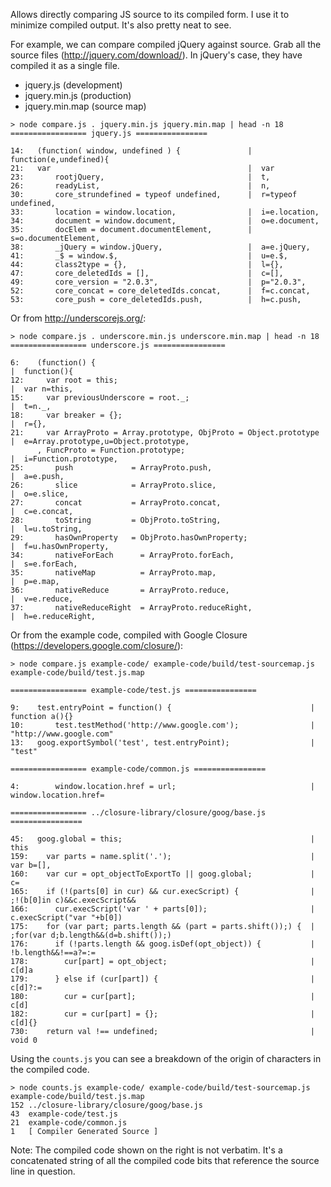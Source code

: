 Allows directly comparing JS source to its compiled form. I use it to minimize compiled output. It's also pretty neat to see.

For example, we can compare compiled jQuery against source. Grab all the source files (http://jquery.com/download/). In jQuery's case, they have compiled it as a single file.
+   jquery.js (development)
+   jquery.min.js (production)
+   jquery.min.map (source map)

```text
> node compare.js . jquery.min.js jquery.min.map | head -n 18
================= jquery.js ================

14:   (function( window, undefined ) {               |  function(e,undefined){
21:   var                                            |  var
23:       rootjQuery,                                |  t,
26:       readyList,                                 |  n,
30:       core_strundefined = typeof undefined,      |  r=typeof undefined,
33:       location = window.location,                |  i=e.location,
34:       document = window.document,                |  o=e.document,
35:       docElem = document.documentElement,        |  s=o.documentElement,
38:       _jQuery = window.jQuery,                   |  a=e.jQuery,
41:       _$ = window.$,                             |  u=e.$,
44:       class2type = {},                           |  l={},
47:       core_deletedIds = [],                      |  c=[],
49:       core_version = "2.0.3",                    |  p="2.0.3",
52:       core_concat = core_deletedIds.concat,      |  f=c.concat,
53:       core_push = core_deletedIds.push,          |  h=c.push,
```

Or from http://underscorejs.org/:

```text
> node compare.js . underscore.min.js underscore.min.map | head -n 18
================= underscore.js ================

6:    (function() {                                                    |  function(){
12:     var root = this;                                               |  var n=this,
15:     var previousUnderscore = root._;                               |  t=n._,
18:     var breaker = {};                                              |  r={},
21:     var ArrayProto = Array.prototype, ObjProto = Object.prototype  |  e=Array.prototype,u=Object.prototype, 
      , FuncProto = Function.prototype;                                |  i=Function.prototype, 
25:       push             = ArrayProto.push,                          |  a=e.push,
26:       slice            = ArrayProto.slice,                         |  o=e.slice,
27:       concat           = ArrayProto.concat,                        |  c=e.concat,
28:       toString         = ObjProto.toString,                        |  l=u.toString,
29:       hasOwnProperty   = ObjProto.hasOwnProperty;                  |  f=u.hasOwnProperty,
34:       nativeForEach      = ArrayProto.forEach,                     |  s=e.forEach,
35:       nativeMap          = ArrayProto.map,                         |  p=e.map,
36:       nativeReduce       = ArrayProto.reduce,                      |  v=e.reduce,
37:       nativeReduceRight  = ArrayProto.reduceRight,                 |  h=e.reduceRight,
```

Or from the example code, compiled with Google Closure (https://developers.google.com/closure/):
```
> node compare.js example-code/ example-code/build/test-sourcemap.js example-code/build/test.js.map

================= example-code/test.js ================

9:    test.entryPoint = function() {                               |  function a(){}
10:       test.testMethod('http://www.google.com');                |  "http://www.google.com"
13:   goog.exportSymbol('test', test.entryPoint);                  |  "test"

================= example-code/common.js ================

4:        window.location.href = url;                              |  window.location.href=

================= ../closure-library/closure/goog/base.js ================

45:   goog.global = this;                                          |  this
159:    var parts = name.split('.');                               |  var b=[],
160:    var cur = opt_objectToExportTo || goog.global;             |  c=
165:    if (!(parts[0] in cur) && cur.execScript) {                |  ;!(b[0]in c)&&c.execScript&&
166:      cur.execScript('var ' + parts[0]);                       |  c.execScript("var "+b[0])
175:    for (var part; parts.length && (part = parts.shift());) {  |  ;for(var d;b.length&&(d=b.shift());)
176:      if (!parts.length && goog.isDef(opt_object)) {           |  !b.length&&!==a?=:=
178:        cur[part] = opt_object;                                |  c[d]a
179:      } else if (cur[part]) {                                  |  c[d]?:=
180:        cur = cur[part];                                       |  c[d]
182:        cur = cur[part] = {};                                  |  c[d]{}
730:    return val !== undefined;                                  |  void 0
```

Using the `counts.js` you can see a breakdown of the origin of characters in the compiled code.
```
> node counts.js example-code/ example-code/build/test-sourcemap.js example-code/build/test.js.map
152	../closure-library/closure/goog/base.js
43	example-code/test.js
21	example-code/common.js
1	[ Compiler Generated Source ]
```

Note: The compiled code shown on the right is not verbatim. It's a concatenated string of all the compiled code bits that reference the source line in question.
